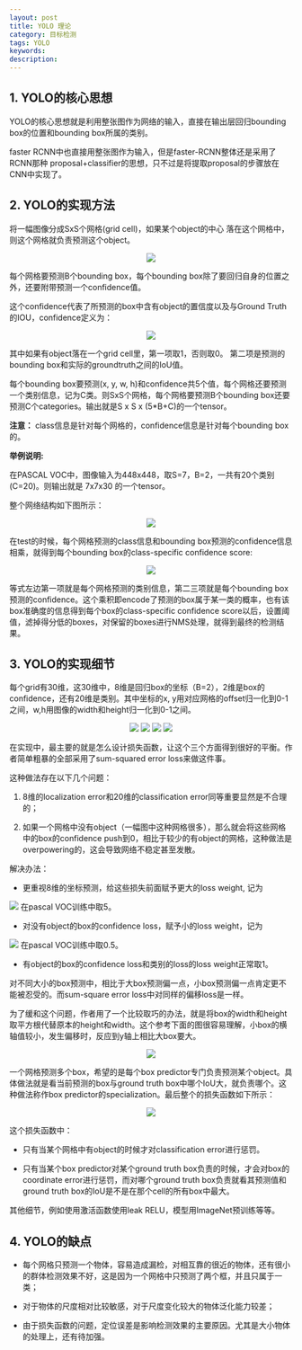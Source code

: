 ```yaml
---
layout: post
title: YOLO 理论
category: 目标检测
tags: YOLO
keywords:
description:
---
```


## 1. YOLO的核心思想

YOLO的核心思想就是利用整张图作为网络的输入，直接在输出层回归bounding box的位置和bounding box所属的类别。

faster RCNN中也直接用整张图作为输入，但是faster-RCNN整体还是采用了RCNN那种 proposal+classifier的思想，只不过是将提取proposal的步骤放在CNN中实现了。

## 2. YOLO的实现方法

将一幅图像分成SxS个网格(grid cell)，如果某个object的中心 落在这个网格中，则这个网格就负责预测这个object。

<div style="text-align:center">

<img src="https://raw.githubusercontent.com/chiemon/chiemon.github.io/master/img/yolo-1.png">

</div>

每个网格要预测B个bounding box，每个bounding box除了要回归自身的位置之外，还要附带预测一个confidence值。

这个confidence代表了所预测的box中含有object的置信度以及与Ground Truth的IOU，confidence定义为：

<div style="text-align:center">

<img src="https://raw.githubusercontent.com/chiemon/chiemon.github.io/master/img/yolo-2.png">

</div>

其中如果有object落在一个grid cell里，第一项取1，否则取0。 第二项是预测的bounding box和实际的groundtruth之间的IoU值。

每个bounding box要预测(x, y, w, h)和confidence共5个值，每个网格还要预测一个类别信息，记为C类。则SxS个网格，每个网格要预测B个bounding box还要预测C个categories。输出就是S x S x (5*B+C)的一个tensor。

**注意：**
class信息是针对每个网格的，confidence信息是针对每个bounding box的。

**举例说明:**

在PASCAL VOC中，图像输入为448x448，取S=7，B=2，一共有20个类别(C=20)。则输出就是 7x7x30 的一个tensor。

整个网络结构如下图所示：

<div style="text-align:center">

<img src="https://raw.githubusercontent.com/chiemon/chiemon.github.io/master/img/yolo-3.png">

</div>

在test的时候，每个网格预测的class信息和bounding box预测的confidence信息相乘，就得到每个bounding box的class-specific confidence score:

<div style="text-align:center">

<img src="https://raw.githubusercontent.com/chiemon/chiemon.github.io/master/img/yolo-4.png">

</div>

等式左边第一项就是每个网格预测的类别信息，第二三项就是每个bounding box预测的confidence。这个乘积即encode了预测的box属于某一类的概率，也有该box准确度的信息得到每个box的class-specific confidence score以后，设置阈值，滤掉得分低的boxes，对保留的boxes进行NMS处理，就得到最终的检测结果。

## 3. YOLO的实现细节

每个grid有30维，这30维中，8维是回归box的坐标（B=2），2维是box的confidence，还有20维是类别。其中坐标的x, y用对应网格的offset归一化到0-1之间，w,h用图像的width和height归一化到0-1之间。

<div style="text-align:center">

<img src="https://raw.githubusercontent.com/chiemon/chiemon.github.io/master/img/yolo-5.png">

<img src="https://raw.githubusercontent.com/chiemon/chiemon.github.io/master/img/yolo-6.png">

<img src="https://raw.githubusercontent.com/chiemon/chiemon.github.io/master/img/yolo-7.png">

<img src="https://raw.githubusercontent.com/chiemon/chiemon.github.io/master/img/yolo-8.png">

</div>

在实现中，最主要的就是怎么设计损失函数，让这个三个方面得到很好的平衡。作者简单粗暴的全部采用了sum-squared error loss来做这件事。

这种做法存在以下几个问题：

1. 8维的localization error和20维的classification error同等重要显然是不合理的；

2. 如果一个网格中没有object（一幅图中这种网格很多），那么就会将这些网格中的box的confidence push到0，相比于较少的有object的网格，这种做法是overpowering的，这会导致网络不稳定甚至发散。

解决办法：

- 更重视8维的坐标预测，给这些损失前面赋予更大的loss weight, 记为
<img src="https://raw.githubusercontent.com/chiemon/chiemon.github.io/master/img/yolo-9.png">
在pascal VOC训练中取5。

- 对没有object的box的confidence loss，赋予小的loss weight，记为
<img src="https://raw.githubusercontent.com/chiemon/chiemon.github.io/master/img/yolo-10.png">
在pascal VOC训练中取0.5。

- 有object的box的confidence loss和类别的loss的loss weight正常取1。

对不同大小的box预测中，相比于大box预测偏一点，小box预测偏一点肯定更不能被忍受的。而sum-square error loss中对同样的偏移loss是一样。

为了缓和这个问题，作者用了一个比较取巧的办法，就是将box的width和height取平方根代替原本的height和width。这个参考下面的图很容易理解，小box的横轴值较小，发生偏移时，反应到y轴上相比大box要大。

<div style="text-align:center">

<img src="https://raw.githubusercontent.com/chiemon/chiemon.github.io/master/img/yolo-11.png">

</div>

一个网格预测多个box，希望的是每个box predictor专门负责预测某个object。具体做法就是看当前预测的box与ground truth box中哪个IoU大，就负责哪个。这种做法称作box predictor的specialization。最后整个的损失函数如下所示：

<div style="text-align:center">

<img src="https://raw.githubusercontent.com/chiemon/chiemon.github.io/master/img/yolo-12.png">

</div>

这个损失函数中：

* 只有当某个网格中有object的时候才对classification error进行惩罚。

* 只有当某个box predictor对某个ground truth box负责的时候，才会对box的coordinate error进行惩罚，而对哪个ground truth box负责就看其预测值和ground truth box的IoU是不是在那个cell的所有box中最大。

其他细节，例如使用激活函数使用leak RELU，模型用ImageNet预训练等等。

## 4. YOLO的缺点

- 每个网格只预测一个物体，容易造成漏检，对相互靠的很近的物体，还有很小的群体检测效果不好，这是因为一个网格中只预测了两个框，并且只属于一类；

- 对于物体的尺度相对比较敏感，对于尺度变化较大的物体泛化能力较差；

- 由于损失函数的问题，定位误差是影响检测效果的主要原因。尤其是大小物体的处理上，还有待加强。